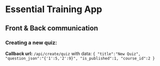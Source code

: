 # Essential Training App

## Front & Back communication


### Creating a new quiz:
**Callback url:** `/api/create/quiz` with data:
`
{
	"title":"New Quiz",
	"question_json":"{'1':5,'2':9}",
	"is_published":1,
	"course_id":2
}
`
